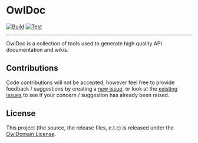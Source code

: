 # OwlDoc

[![Build](https://github.com/Owl-Domain/owldoc/actions/workflows/build.yml/badge.svg)](https://github.com/Owl-Domain/owldoc/actions/workflows/build.yml)
[![Test](https://github.com/Owl-Domain/owldoc/actions/workflows/test.yml/badge.svg)](https://github.com/Owl-Domain/owldoc/actions/workflows/test.yml)

---

OwlDoc is a collection of tools used to generate high quality API documentation and wikis.


## Contributions

Code contributions will not be accepted, however feel free to provide feedback / suggestions
by creating a [new issue](https://github.com/Owl-Domain/owldoc/issues/new), or look at
the [existing issues](https://github.com/Owl-Domain/owldoc/issues?q=) to see if your
concern / suggestion has already been raised.


## License

This project (the source, the release files, e.t.c) is released under the
[OwlDomain License](https://github.com/Owl-Domain/owldoc/blob/master/license.md).
